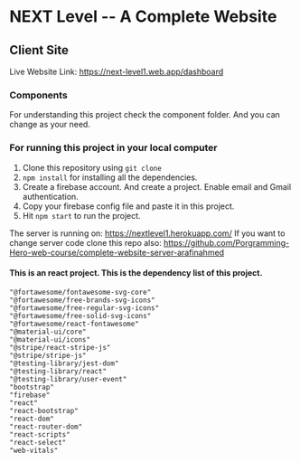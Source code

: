 # NEXT Level -- A Complete Website
## Client Site
Live Website Link: https://next-level1.web.app/dashboard

### Components
For understanding this project check the component folder. And you can change as your need.

### For running this project in your local computer
1. Clone this repository using `git clone`
2. `npm install` for installing all the dependencies. 
3. Create a firebase account. And create a project. Enable email and Gmail authentication. 
4. Copy your firebase config file and paste it in this project. 
5. Hit `npm start` to run the project. 

The server is running on: https://nextlevel1.herokuapp.com/
If you want to change server code clone this repo also: https://github.com/Porgramming-Hero-web-course/complete-website-server-arafinahmed



#### This is an react project. This is the dependency list of this project. 
    "@fortawesome/fontawesome-svg-core" 
    "@fortawesome/free-brands-svg-icons" 
    "@fortawesome/free-regular-svg-icons"
    "@fortawesome/free-solid-svg-icons" 
    "@fortawesome/react-fontawesome" 
    "@material-ui/core" 
    "@material-ui/icons" 
    "@stripe/react-stripe-js"
    "@stripe/stripe-js" 
    "@testing-library/jest-dom"
    "@testing-library/react" 
    "@testing-library/user-event" 
    "bootstrap"
    "firebase"
    "react"
    "react-bootstrap"
    "react-dom"
    "react-router-dom"
    "react-scripts"
    "react-select"
    "web-vitals"